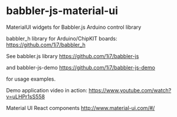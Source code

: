 # babbler-js-material-ui
MaterialUI widgets for Babbler.js Arduino control library

babbler_h library for Arduino/ChipKIT boards:
https://github.com/1i7/babbler_h

See babbler.js library
https://github.com/1i7/babbler-js

and babbler-js-demo
https://github.com/1i7/babbler-js-demo

for usage examples.

Demo application video in action:
https://www.youtube.com/watch?v=uLHPr1sS558

Material UI React components
http://www.material-ui.com/#/

